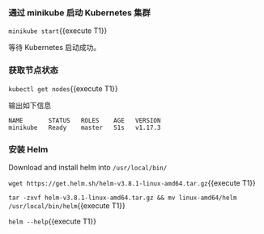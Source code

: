 
### 通过 minikube 启动 Kubernetes 集群

`minikube start`{{execute T1}}

等待 Kubernetes 启动成功。

### 获取节点状态

`kubectl get nodes`{{execute T1}}

输出如下信息

```
NAME       STATUS   ROLES    AGE   VERSION
minikube   Ready    master   51s   v1.17.3
```

### 安装 Helm

Download and install helm into `/usr/local/bin/`

`wget https://get.helm.sh/helm-v3.8.1-linux-amd64.tar.gz`{{execute T1}}

`tar -zxvf helm-v3.8.1-linux-amd64.tar.gz && mv linux-amd64/helm /usr/local/bin/helm`{{execute T1}}

`helm --help`{{execute T1}}


